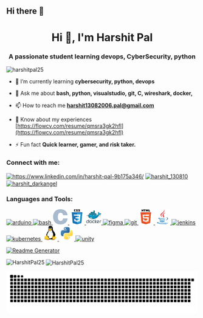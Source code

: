 ## Hi there 👋

<!--
**HarshitPal25/HarshitPal25** is a ✨ _special_ ✨ repository because its `README.md` (this file) appears on your GitHub profile.

Here are some ideas to get you started:

- 🔭 I’m currently working on ...
- 🌱 I’m currently learning ...
- 👯 I’m looking to collaborate on ...
- 🤔 I’m looking for help with ...
- 💬 Ask me about ...
- 📫 How to reach me: ...
- 😄 Pronouns: ...
- ⚡ Fun fact: ...
-->
<h1 align="center">Hi 👋, I'm Harshit Pal</h1>
<h3 align="center">A passionate student learning devops, CyberSecurity, python </h3>

<p align="left"> <img src="https://komarev.com/ghpvc/?username=harshitpal25&label=Profile%20views&color=0e75b6&style=flat" alt="harshitpal25" /> </p>

- 🌱 I’m currently learning **cybersecurity, python, devops**

- 💬 Ask me about **bash, python, visualstudio, git, C, wireshark, docker,**

- 📫 How to reach me **harshit13082006.pal@gmail.com**

- 📄 Know about my experiences [https://flowcv.com/resume/qmsra3gk2hfl](https://flowcv.com/resume/qmsra3gk2hfl)

- ⚡ Fun fact **Quick learner, gamer, and risk taker.**

<h3 align="left">Connect with me:</h3>
<p align="left">
<a href="https://www.linkedin.com/in/harshit-pal-9b175a346/" target="blank"><img align="center" src="https://raw.githubusercontent.com/rahuldkjain/github-profile-readme-generator/master/src/images/icons/Social/linked-in-alt.svg" alt="https://www.linkedin.com/in/harshit-pal-9b175a346/" height="30" width="40" /></a>
<a href="https://instagram.com/harshit_130810" target="blank"><img align="center" src="https://raw.githubusercontent.com/rahuldkjain/github-profile-readme-generator/master/src/images/icons/Social/instagram.svg" alt="harshit_130810" height="30" width="40" /></a>
<a href="https://www.leetcode.com/harshit_darkangel" target="blank"><img align="center" src="https://raw.githubusercontent.com/rahuldkjain/github-profile-readme-generator/master/src/images/icons/Social/leet-code.svg" alt="harshit_darkangel" height="30" width="40" /></a>
</p>

<h3 align="left">Languages and Tools:</h3>
<p align="left"> <a href="https://www.arduino.cc/" target="_blank" rel="noreferrer"> <img src="https://cdn.worldvectorlogo.com/logos/arduino-1.svg" alt="arduino" width="40" height="40"/> </a> <a href="https://www.gnu.org/software/bash/" target="_blank" rel="noreferrer"> <img src="https://www.vectorlogo.zone/logos/gnu_bash/gnu_bash-icon.svg" alt="bash" width="40" height="40"/> </a> <a href="https://www.cprogramming.com/" target="_blank" rel="noreferrer"> <img src="https://raw.githubusercontent.com/devicons/devicon/master/icons/c/c-original.svg" alt="c" width="40" height="40"/> </a> <a href="https://www.w3schools.com/css/" target="_blank" rel="noreferrer"> <img src="https://raw.githubusercontent.com/devicons/devicon/master/icons/css3/css3-original-wordmark.svg" alt="css3" width="40" height="40"/> </a> <a href="https://www.docker.com/" target="_blank" rel="noreferrer"> <img src="https://raw.githubusercontent.com/devicons/devicon/master/icons/docker/docker-original-wordmark.svg" alt="docker" width="40" height="40"/> </a> <a href="https://www.figma.com/" target="_blank" rel="noreferrer"> <img src="https://www.vectorlogo.zone/logos/figma/figma-icon.svg" alt="figma" width="40" height="40"/> </a> <a href="https://git-scm.com/" target="_blank" rel="noreferrer"> <img src="https://www.vectorlogo.zone/logos/git-scm/git-scm-icon.svg" alt="git" width="40" height="40"/> </a> <a href="https://www.w3.org/html/" target="_blank" rel="noreferrer"> <img src="https://raw.githubusercontent.com/devicons/devicon/master/icons/html5/html5-original-wordmark.svg" alt="html5" width="40" height="40"/> </a> <a href="https://www.java.com" target="_blank" rel="noreferrer"> <img src="https://raw.githubusercontent.com/devicons/devicon/master/icons/java/java-original.svg" alt="java" width="40" height="40"/> </a> <a href="https://www.jenkins.io" target="_blank" rel="noreferrer"> <img src="https://www.vectorlogo.zone/logos/jenkins/jenkins-icon.svg" alt="jenkins" width="40" height="40"/> </a> <a href="https://kubernetes.io" target="_blank" rel="noreferrer"> <img src="https://www.vectorlogo.zone/logos/kubernetes/kubernetes-icon.svg" alt="kubernetes" width="40" height="40"/> </a> <a href="https://www.linux.org/" target="_blank" rel="noreferrer"> <img src="https://raw.githubusercontent.com/devicons/devicon/master/icons/linux/linux-original.svg" alt="linux" width="40" height="40"/> </a> <a href="https://www.python.org" target="_blank" rel="noreferrer"> <img src="https://raw.githubusercontent.com/devicons/devicon/master/icons/python/python-original.svg" alt="python" width="40" height="40"/> </a> <a href="https://unity.com/" target="_blank" rel="noreferrer"> <img src="https://www.vectorlogo.zone/logos/unity3d/unity3d-icon.svg" alt="unity" width="40" height="40"/> </a> </p>

<!-- Repo Badge Example -->
[![Readme Generator](https://img.shields.io/github/stars/HarshitPal25/profile-readme-generator?label=Profile%20Readme%20Generator&style=social)](https://github.com/HarshitPal25/profile-readme-generator)
<p><img align="left" src="https://github-readme-stats.vercel.app/api/top-langs?username=HarshitPal25&show_icons=true&locale=en&layout=compact" alt="HarshitPal25" theme="dark" /></p>

<p>&nbsp;<img align="center" src="https://github-readme-stats.vercel.app/api?username=HarshitPal25&show_icons=true&locale=en" alt="HarshitPal25" /></p>

![snake gif](https://github.com/HarshitPal25/HarshitPal25/blob/output/github-snake-dark.svg)
